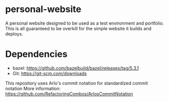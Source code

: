 # personal-website
A personal website designed to be used as a test environment and portfolio. This is all guaranteed to be overkill for the simple website it builds and deploys.

# Dependencies
- bazel: https://github.com/bazelbuild/bazel/releases/tag/5.3.1
- Git: https://git-scm.com/downloads

This repository uses Arlo's commit notation for standardized commit notation
More information: https://github.com/RefactoringCombos/ArlosCommitNotation
